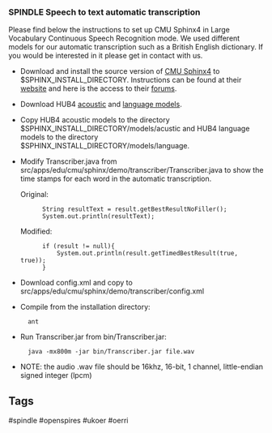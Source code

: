 ### SPINDLE Speech to text automatic transcription

Please find below the instructions to set up CMU Sphinx4 in Large Vocabulary Continuous Speech Recognition mode. We used different models for our automatic transcription such as a British English dictionary. If you would be interested in it please get in contact with us. 

- Download and install the source version of [CMU Sphinx4](http://sourceforge.net/projects/cmusphinx/files/sphinx4/1.0%20beta6/sphinx4-1.0beta6-src.zip/download) to $SPHINX_INSTALL_DIRECTORY. Instructions can be found at their [website](http://cmusphinx.sourceforge.net/wiki/sphinx4:howtobuildand_run_sphinx4) and here is the access to their [forums](http://cmusphinx.sourceforge.net/wiki/communicate/).
- Download HUB4 [acoustic](http://sourceforge.net/projects/cmusphinx/files/Acoustic%20and%20Language%20Models/US%20English%20HUB4%20Acoustic%20Model/) and [language models](http://sourceforge.net/projects/cmusphinx/files/Acoustic%20and%20Language%20Models/US%20English%20HUB4%20Language%20Model/).
- Copy HUB4 acoustic models to the directory $SPHINX_INSTALL_DIRECTORY/models/acustic and HUB4 language models to the directory $SPHINX_INSTALL_DIRECTORY/models/language. 
- Modify Transcriber.java from src/apps/edu/cmu/sphinx/demo/transcriber/Transcriber.java to show the time stamps for each word in the automatic transcription.

    Original:
    
            String resultText = result.getBestResultNoFiller();
            System.out.println(resultText);

    Modified:
    
            if (result != null){
                System.out.println(result.getTimedBestResult(true, true));
            }

- Download config.xml and copy to src/apps/edu/cmu/sphinx/demo/transcriber/config.xml
- Compile from the installation directory:

        ant 

- Run Transcriber.jar from bin/Transcriber.jar:

        java -mx800m -jar bin/Transcriber.jar file.wav

- NOTE: the audio .wav file should be 16khz, 16-bit, 1 channel, little-endian signed integer (lpcm)

## Tags

 #spindle #openspires #ukoer #oerri 

     
